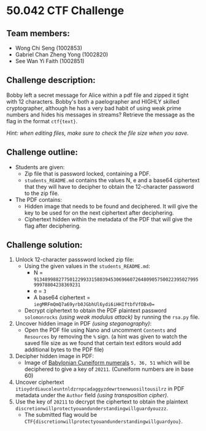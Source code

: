 # 50.042 CTF Challenge

## Team members:
- Wong Chi Seng (1002853)
- Gabriel Chan Zheng Yong (1002820)
- See Wan Yi Faith (1002851)

## Challenge description:
Bobby left a secret message for Alice within a pdf file and zipped it tight with 12 characters. Bobby's both a paelographer and HIGHLY skilled cryptographer, although he has a very bad habit of using weak prime numbers and hides his messages in streams? Retrieve the message as the flag in the format ```ctf{text}```.

*Hint: when editing files, make sure to check the file size when you save.*

## Challenge outline:
- Students are given:
  - Zip file that is password locked, containing a PDF.
  - `students_README.md` contains the values N, e and a base64 ciphertext that they will have to decipher to obtain the 12-character password to the zip file.
- The PDF contains:
  - Hidden image that needs to be found and deciphered. It will give the key to be used for on the next ciphertext after deciphering.
  - Ciphertext hidden within the metadata of the PDF that will give the flag after deciphering.

## Challenge solution:
1. Unlock 12-character passsword locked zip file:
    - Using the given values in the `students_README.md`:
      - N = `91348998827750122993315803945306966072648090575002239502799599978804238369231`
      - e = `3`
      - A base64 ciphertext = `iegMRFmQmQ7a69yrb0JGbhUl6ydi6iHHIftbfVfOBx0=`
    - Decrypt ciphertext to obtain the PDF plaintext password `solomonrocks` *(using weak modulus attack)* by running the `rsa.py` file.
2. Uncover hidden image in PDF *(using steganography)*:
    - Open the PDF file using Nano and uncomment `Contents` and `Resources` by removing the `%` sign. (a hint was given to watch the saved file size as we found that certain text editors would add additional bytes to the PDF file)
3. Decipher hidden image in PDF:
    - Image of [Babylonian Cuneiform numerals](https://en.wikipedia.org/wiki/Babylonian_cuneiform_numerals#/media/File:Babylonian_numerals.svg) `5, 36, 51` which will be deciphered to give a key of `20211`. (Cuneiform numbers are in base 60)
4. Uncover ciphertext `itioydrdiaucoleuntnldzrnpcadaggyzdewrtnenwuosiltousilrz` in PDF metadata under the `Author` field *(using transposition cipher)*.
5. Use the key of `20211` to decrypt the ciphertext to obtain the plaintext `discretionwillprotectyouandunderstandingwillguardyouzzz`.
    - The submitted flag would be `CTF{discretionwillprotectyouandunderstandingwillguardyou}`.
